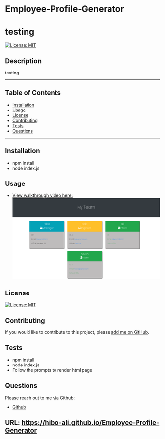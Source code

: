 # Employee-Profile-Generator


# testing
[![License: MIT](https://img.shields.io/badge/License-MIT-yellow.svg)](https://opensource.org/licenses/MIT)
## Description
testing
***
## Table of Contents
* [Installation](#installation)
* [Usage](#usage)
* [License](#license)
* [Contributing](#contributing)
* [Tests](#tests)
* [Questions](#questions)
***
## Installation
* npm install
* node index.js




## Usage
* [View walkthrough video here:](https://drive.google.com/file/d/1ATx3jqJ1TDT4VkSVciYcDbgyWZIMb6ve/view)
![](images/team-profile-ss.png)

## License
[![License: MIT](https://img.shields.io/badge/License-MIT-yellow.svg)](https://opensource.org/licenses/MIT)
## Contributing
If you would like to contribute to this project, please [add me on GitHub](https://github.com/hibo-ali).
## Tests
* npm install
* node index.js
* Follow the prompts to render html page
## Questions
Please reach out to me via Github:
* [Github](https://github.com/hibo-ali)



<!-- ## SS: ![](images/team-profile-ss.png) -->

## URL: https://hibo-ali.github.io/Employee-Profile-Generator
